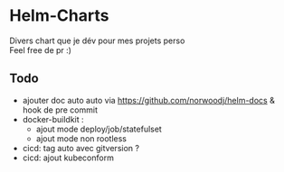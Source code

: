 # Helm-Charts
Divers chart que je dév pour mes projets perso  
Feel free de pr :)  

## Todo
- ajouter doc auto auto via https://github.com/norwoodj/helm-docs & hook de pre commit 
- docker-buildkit :
    - ajout mode deploy/job/statefulset
    - ajout mode non rootless
- cicd: tag auto avec gitversion ?
- cicd: ajout kubeconform


